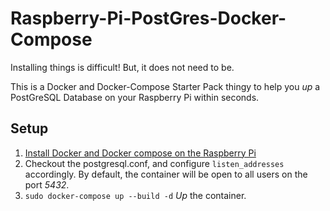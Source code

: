 # Raspberry-Pi-PostGres-Docker-Compose

Installing things is difficult! But, it does not need to be.

This is a Docker and Docker-Compose Starter Pack thingy to help you _up_ a PostGreSQL Database on your Raspberry Pi within seconds. 


## Setup
1. [Install Docker and Docker compose on the Raspberry Pi]( https://dev.to/rohansawant/installing-docker-and-docker-compose-on-the-raspberry-pi-in-5-simple-steps-3mgl)
2. Checkout the postgresql.conf, and configure  `listen_addresses` accordingly. By default, the container will be open to all users on the port *5432*.
3. `sudo docker-compose up --build -d` _Up_ the container.
